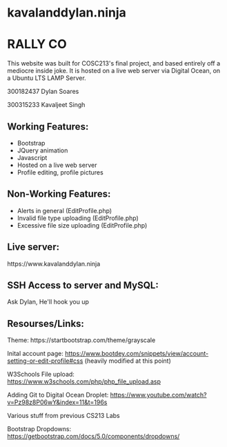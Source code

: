 # kavalanddylan.ninja
<h1>RALLY CO</h1>

This website was built for COSC213's final project, and based entirely off a mediocre inside joke.
It is hosted on a live web server via Digital Ocean, on a Ubuntu LTS LAMP Server.

300182437 Dylan Soares

300315233 Kavaljeet Singh

<h2>Working Features:</h2>
<ul>
<li>Bootstrap</li>
<li>JQuery animation</li>
<li>Javascript</li>
<li>Hosted on a live web server</li>
<li>Profile editing, profile pictures</li>
</ul>

<h2>Non-Working Features:</h2>
<ul>
<li>Alerts in general (EditProfile.php)</li>
<li>Invalid file type uploading (EditProfile.php)</li>
<li>Excessive file size uploading (EditProfile.php)</li>
</ul>

<h2>Live server:</h2>
https://www.kavalanddylan.ninja

<h2>SSH Access to server and MySQL:</h2>
Ask Dylan, He'll hook you up

<h2>Resourses/Links:</h2>
Theme: https://startbootstrap.com/theme/grayscale

Inital account page: https://www.bootdey.com/snippets/view/account-setting-or-edit-profile#css
(heavily modified at this point)

W3Schools File upload: https://www.w3schools.com/php/php_file_upload.asp

Adding Git to Digital Ocean Droplet: https://www.youtube.com/watch?v=Pz98z8P06wY&index=11&t=196s

Various stuff from previous CS213 Labs

Bootstrap Dropdowns: https://getbootstrap.com/docs/5.0/components/dropdowns/
